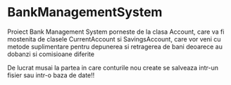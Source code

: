 # BankManagementSystem
Proiect Bank Management System 
porneste de la clasa Account, care va fi mostenita de clasele CurrentAccount si SavingsAccount, care vor veni cu metode suplimentare
pentru depunerea si retragerea de bani deoarece au dobanzi si comisioane diferite

De lucrat musai la partea in care conturile nou create se salveaza intr-un fisier sau intr-o baza de date!!

